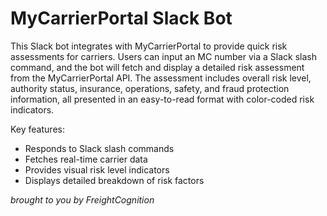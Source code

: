 # MyCarrierPortal Slack Bot

This Slack bot integrates with MyCarrierPortal to provide quick risk assessments for carriers. Users can input an MC number via a Slack slash command, and the bot will fetch and display a detailed risk assessment from the MyCarrierPortal API. The assessment includes overall risk level, authority status, insurance, operations, safety, and fraud protection information, all presented in an easy-to-read format with color-coded risk indicators.

Key features:
- Responds to Slack slash commands
- Fetches real-time carrier data
- Provides visual risk level indicators
- Displays detailed breakdown of risk factors

_brought to you by FreightCognition_
